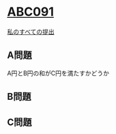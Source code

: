 # [ABC091](https://beta.atcoder.jp/contests/abc091)  
[私のすべての提出](https://beta.atcoder.jp/contests/abc091/submissions?f.Task=&f.Language=&f.Status=&f.User=tokizo)  
  
## A問題  
A円とB円の和がC円を満たすかどうか  
  
## B問題  

## C問題  

